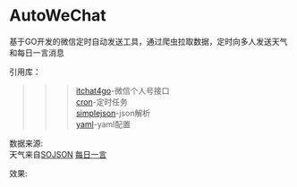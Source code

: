 # AutoWeChat
基于GO开发的微信定时自动发送工具，通过爬虫拉取数据，定时向多人发送天气和每日一言消息

引用库：
>>>[itchat4go](https://github.com/newflydd/itchat4go)-微信个人号接口  
>>>[cron](https://github.com/robfig/cron)-定时任务  
>>>[simplejson](https://github.com/simplejson/simplejson)-json解析  
>>>[yaml](https://github.com/go-yaml/yaml)-yaml配置  

数据来源:  
天气来自[SOJSON](https://www.sojson.com/blog/305.html)
[每日一言](https://api.ooopn.com/yan/api.php)

效果:
